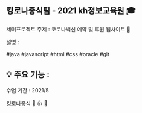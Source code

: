 ## 킹로나종식팀 - 2021 kh정보교육원 :mortar_board:  

세미프로젝트 주제 : 코로나백신 예약 및 후원 웹사이트 :birthday:  
  
설명 :   
  
#java #javascript #html #css #oracle #git
  
  
:bulb: 주요 기능 : 
  -   

  수업 기간 : 2021/5
  
킹로나종식 :clap: :thumbsup: :muscle:  